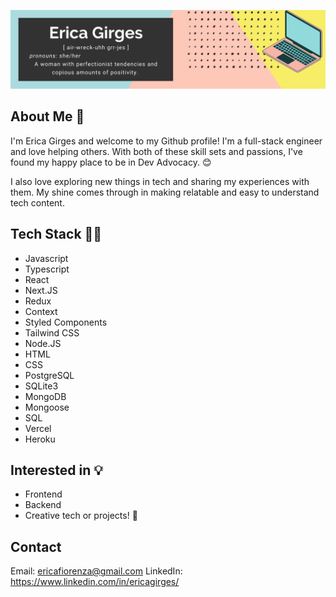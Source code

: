 ![Banner | Erica Girges](./github-banner.png)

## About Me 👋
I'm Erica Girges and welcome to my Github profile! I'm a full-stack engineer and love helping others. With both of these skill sets and passions, I've found my happy place to be in Dev Advocacy. 😊 

I also love exploring new things in tech and sharing my experiences with them. My shine comes through in making relatable and easy to understand tech content. 

## Tech Stack 👩‍💻
- Javascript
- Typescript
- React
- Next.JS
- Redux
- Context
- Styled Components
- Tailwind CSS
- Node.JS
- HTML
- CSS
- PostgreSQL
- SQLite3
- MongoDB
- Mongoose
- SQL
- Vercel
- Heroku

## Interested in 💡
- Frontend
- Backend
- Creative tech or projects! 🌼

## Contact
Email: ericafiorenza@gmail.com
LinkedIn: https://www.linkedin.com/in/ericagirges/

